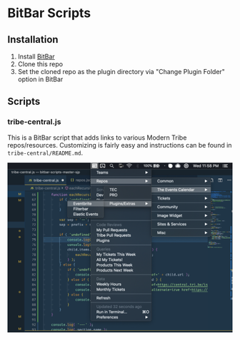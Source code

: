 # BitBar Scripts

## Installation

1. Install [BitBar](https://getbitbar.com/)
1. Clone this repo
1. Set the cloned repo as the plugin directory via "Change Plugin Folder" option in BitBar

## Scripts

### tribe-central.js

This is a BitBar script that adds links to various Modern Tribe repos/resources. Customizing is fairly easy and instructions can be found in `tribe-central/README.md`.

![tribe-central](https://github.com/borkweb/bitbar-scripts/raw/master/tribe-central/screenshot.png)

